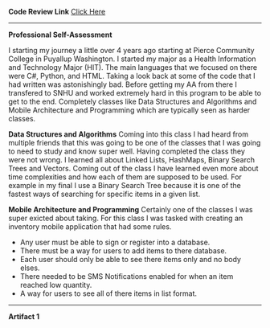 **Code Review Link**
<a href="https://www.youtube.com/watch?v=VrqJ5HYfxyo"> Click Here </a>

---------------------------------------------------------------------------------------------------------------------------------------------------------------------------------------------

**Professional Self-Assessment**

I starting my journey a little over 4 years ago starting at Pierce Community College in Puyallup Washington. I started my major as a Health Information and Technology Major (HIT). The main languages that we focused on there were C#, Python, and HTML. Taking a look back at some of the code that I had written was astonishingly bad. Before getting my AA from there I transfered to SNHU and worked extremely hard in this program to be able to get to the end. Completely classes like Data Structures and Algorithms and Mobile Architecture and Programming which are typically seen as harder classes.

**Data Structures and Algorithms**
Coming into this class I had heard from multiple friends that this was going to be one of the classes that I was going to need to study and know super well. Having completed the class they were not wrong. I learned all about Linked Lists, HashMaps, Binary Search Trees and Vectors. Coming out of the class I have learned even more about time complexities and how each of them are supposed to be used. For example in my final I use a Binary Search Tree because it is one of the fastest ways of searching for specific items in a given list. 

**Mobile Architecture and Programming**
Certainly one of the classes I was super exicted about taking. For this class I was tasked with creating an inventory mobile application that had some rules.
<ul>
  <li>
    Any user must be able to sign or register into a database.
  </li>
  <li>
    There must be a way for users to add items to there database.
  </li>
  <li>
    Each user should only be able to see there items only and no body elses.
  </li>
  <li>
    There needed to be SMS Notifications enabled for when an item reached low quantity.
  </li>
  <li>
    A way for users to see all of there items in list format.
  </li>
  
</ul>

---------------------------------------------------------------------------------------------------------------------------------------------------------------------------------------------

**Artifact 1**
